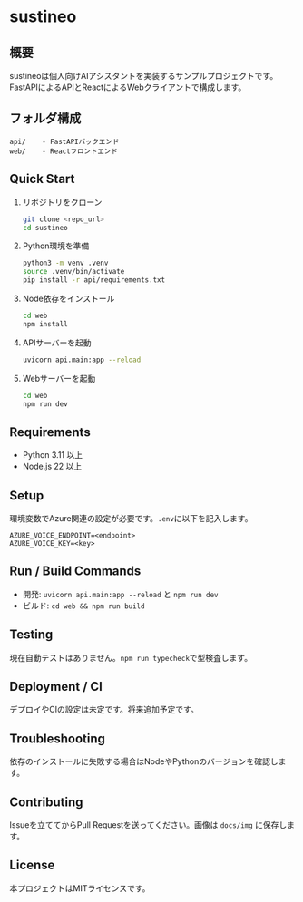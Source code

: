 # sustineo

## 概要
sustineoは個人向けAIアシスタントを実装するサンプルプロジェクトです。
FastAPIによるAPIとReactによるWebクライアントで構成します。

## フォルダ構成
```
api/    - FastAPIバックエンド
web/    - Reactフロントエンド
```

## Quick Start
1. リポジトリをクローン
   ```bash
   git clone <repo_url>
   cd sustineo
   ```
2. Python環境を準備
   ```bash
   python3 -m venv .venv
   source .venv/bin/activate
   pip install -r api/requirements.txt
   ```
3. Node依存をインストール
   ```bash
   cd web
   npm install
   ```
4. APIサーバーを起動
   ```bash
   uvicorn api.main:app --reload
   ```
5. Webサーバーを起動
   ```bash
   cd web
   npm run dev
   ```

## Requirements
- Python 3.11 以上
- Node.js 22 以上

## Setup
環境変数でAzure関連の設定が必要です。`.env`に以下を記入します。
```
AZURE_VOICE_ENDPOINT=<endpoint>
AZURE_VOICE_KEY=<key>
```

## Run / Build Commands
- 開発: `uvicorn api.main:app --reload` と `npm run dev`
- ビルド: `cd web && npm run build`

## Testing
現在自動テストはありません。`npm run typecheck`で型検査します。

## Deployment / CI
デプロイやCIの設定は未定です。将来追加予定です。

## Troubleshooting
依存のインストールに失敗する場合はNodeやPythonのバージョンを確認します。

## Contributing
Issueを立ててからPull Requestを送ってください。画像は `docs/img` に保存します。

## License
本プロジェクトはMITライセンスです。
